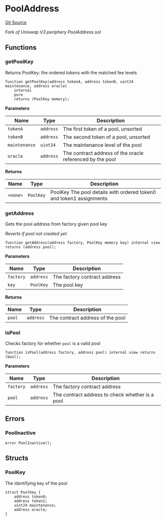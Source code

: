 # PoolAddress
[Git Source](https://github.com/MarginalProtocol/v1-periphery/blob/de728cd3d633f080a3fd40108fe8de3ab4edd595/contracts/libraries/PoolAddress.sol)

*Fork of Uniswap V3 periphery PoolAddress.sol*


## Functions
### getPoolKey

Returns PoolKey: the ordered tokens with the matched fee levels


```solidity
function getPoolKey(address tokenA, address tokenB, uint24 maintenance, address oracle)
    internal
    pure
    returns (PoolKey memory);
```
**Parameters**

|Name|Type|Description|
|----|----|-----------|
|`tokenA`|`address`|The first token of a pool, unsorted|
|`tokenB`|`address`|The second token of a pool, unsorted|
|`maintenance`|`uint24`|The maintenance level of the pool|
|`oracle`|`address`|The contract address of the oracle referenced by the pool|

**Returns**

|Name|Type|Description|
|----|----|-----------|
|`<none>`|`PoolKey`|PoolKey The pool details with ordered token0 and token1 assignments|


### getAddress

Gets the pool address from factory given pool key

*Reverts if pool not created yet*


```solidity
function getAddress(address factory, PoolKey memory key) internal view returns (address pool);
```
**Parameters**

|Name|Type|Description|
|----|----|-----------|
|`factory`|`address`|The factory contract address|
|`key`|`PoolKey`|The pool key|

**Returns**

|Name|Type|Description|
|----|----|-----------|
|`pool`|`address`|The contract address of the pool|


### isPool

Checks factory for whether `pool` is a valid pool


```solidity
function isPool(address factory, address pool) internal view returns (bool);
```
**Parameters**

|Name|Type|Description|
|----|----|-----------|
|`factory`|`address`|The factory contract address|
|`pool`|`address`|The contract address to check whether is a pool|


## Errors
### PoolInactive

```solidity
error PoolInactive();
```

## Structs
### PoolKey
The identifying key of the pool


```solidity
struct PoolKey {
    address token0;
    address token1;
    uint24 maintenance;
    address oracle;
}
```

